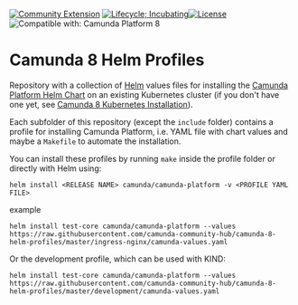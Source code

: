 [![Community Extension](https://img.shields.io/badge/Community%20Extension-An%20open%20source%20community%20maintained%20project-FF4700)](https://github.com/camunda-community-hub/community)
[![Lifecycle; Incubating](https://img.shields.io/badge/Lifecycle-Proof%20of%20Concept-blueviolet)](https://github.com/Camunda-Community-Hub/community/blob/main/extension-lifecycle.md#proof-of-concept-)[![License](https://img.shields.io/badge/License-Apache%202.0-blue.svg)](https://opensource.org/licenses/Apache-2.0)
![Compatible with: Camunda Platform 8](https://img.shields.io/badge/Compatible%20with-Camunda%20Platform%208-0072Ce)

# Camunda 8 Helm Profiles
Repository with a collection of [Helm](https://helm.sh/) values files
for installing the [Camunda Platform Helm Chart](https://helm.camunda.io/)
on an existing Kubernetes cluster (if you don't have one yet,
see [Camunda 8 Kubernetes Installation](https://github.com/camunda-community-hub/camunda8-greenfield-installation)).

Each subfolder of this repository (except the `include` folder)
contains a profile for installing Camunda Platform,
i.e. YAML file with chart values and maybe a `Makefile` to automate the installation.

You can install these profiles by running `make` inside the profile folder
or directly with Helm using: 
```
helm install <RELEASE NAME> camunda/camunda-platform -v <PROFILE YAML FILE>
```
example

```
helm install test-core camunda/camunda-platform --values https://raw.githubusercontent.com/camunda-community-hub/camunda-8-helm-profiles/master/ingress-nginx/camunda-values.yaml
```

Or the development profile, which can be used with KIND:

```
helm install test-core camunda/camunda-platform --values https://raw.githubusercontent.com/camunda-community-hub/camunda-8-helm-profiles/master/development/camunda-values.yaml
```
